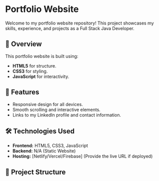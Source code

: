 # Portfolio Website

Welcome to my portfolio website repository! This project showcases my skills, experience, and projects as a Full Stack Java Developer.

## 📌 Overview
This portfolio website is built using:
- **HTML5** for structure.
- **CSS3** for styling.
- **JavaScript** for interactivity.

## 🚀 Features
- Responsive design for all devices.
- Smooth scrolling and interactive elements.
- Links to my LinkedIn profile and contact information.

## 🛠️ Technologies Used
- **Frontend:** HTML5, CSS3, JavaScript
- **Backend:** N/A (Static Website)
- **Hosting:** [Netlify/Vercel/Firebase] (Provide the live URL if deployed)

## 📂 Project Structure
